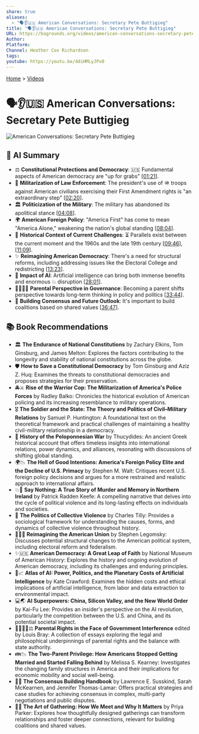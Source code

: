 ```yaml
---
share: true
aliases:
  - "🗣️👂🇺🇸 American Conversations: Secretary Pete Buttigieg"
title: "🗣️👂🇺🇸 American Conversations: Secretary Pete Buttigieg"
URL: https://bagrounds.org/videos/american-conversations-secretary-pete-buttigieg
Author: 
Platform: 
Channel: Heather Cox Richardson
tags: 
youtube: https://youtu.be/4diHMLyJPx0
---
```

[Home](../index.md) > [Videos](./index.md)  
# 🗣️👂🇺🇸 American Conversations: Secretary Pete Buttigieg  
![American Conversations: Secretary Pete Buttigieg](https://youtu.be/4diHMLyJPx0)  
  
## 🤖 AI Summary  
* ⚖️ **Constitutional Protections and Democracy**: 🇺🇸 Fundamental aspects of American democracy are "up for grabs" \[[01:21](http://www.youtube.com/watch?v=4diHMLyJPx0&t=81)\].  
* 👮 **Militarization of Law Enforcement**: The president's use of 🪖 troops against American civilians exercising their First Amendment rights is "an extraordinary step" \[[02:20](http://www.youtube.com/watch?v=4diHMLyJPx0&t=140)\].  
* 🏛️ **Politicization of the Military**: The military has abandoned its apolitical stance \[[04:08](http://www.youtube.com/watch?v=4diHMLyJPx0&t=248)\].  
* 🌍 **American Foreign Policy**: "America First" has come to mean "America Alone," weakening the nation's global standing \[[08:04](http://www.youtube.com/watch?v=4diHMLyJPx0&t=484)\].  
* 📜 **Historical Context of Current Challenges**: ⏳ Parallels exist between the current moment and the 1960s and the late 19th century \[[09:46](http://www.youtube.com/watch?v=4diHMLyJPx0&t=586)\], \[[11:09](http://www.youtube.com/watch?v=4diHMLyJPx0&t=669)\].  
* ✨ **Reimagining American Democracy**: There's a need for structural reforms, including addressing issues like the Electoral College and redistricting \[[13:23](http://www.youtube.com/watch?v=4diHMLyJPx0&t=803)\].  
* 🤖 **Impact of AI**: Artificial intelligence can bring both immense benefits and enormous 💥 disruption \[[28:01](http://www.youtube.com/watch?v=4diHMLyJPx0&t=1681)\].  
* 👨‍👩‍👧‍👦 **Parental Perspective in Governance**: Becoming a parent shifts perspective towards long-term thinking in policy and politics \[[33:44](http://www.youtube.com/watch?v=4diHMLyJPx0&t=2024)\].  
* 🤝 **Building Consensus and Future Outlook**: It's important to build coalitions based on shared values \[[36:47](http://www.youtube.com/watch?v=4diHMLyJPx0&t=2207)\].  
  
## 📚 Book Recommendations  
* 🏛️ **The Endurance of National Constitutions** by Zachary Elkins, Tom Ginsburg, and James Melton: Explores the factors contributing to the longevity and stability of national constitutions across the globe.  
* 🛡️ **How to Save a Constitutional Democracy** by Tom Ginsburg and Aziz Z. Huq: Examines the threats to constitutional democracies and proposes strategies for their preservation.  
* 🚔⚔️ **Rise of the Warrior Cop: The Militarization of America's Police Forces** by Radley Balko: Chronicles the historical evolution of American policing and its increasing resemblance to military operations.  
* 🎖️ **The Soldier and the State: The Theory and Politics of Civil–Military Relations** by Samuel P. Huntington: A foundational text on the theoretical framework and practical challenges of maintaining a healthy civil-military relationship in a democracy.  
* 📜 **History of the Peloponnesian War** by Thucydides: An ancient Greek historical account that offers timeless insights into international relations, power dynamics, and alliances, resonating with discussions of shifting global standing.  
* 🌍📉 **The Hell of Good Intentions: America's Foreign Policy Elite and the Decline of U.S. Primacy** by Stephen M. Walt: Critiques recent U.S. foreign policy decisions and argues for a more restrained and realistic approach to international affairs.  
* 💥📖 **Say Nothing: A True Story of Murder and Memory in Northern Ireland** by Patrick Radden Keefe: A compelling narrative that delves into the cycle of political violence and its long-lasting effects on individuals and societies.  
* 🤝 **The Politics of Collective Violence** by Charles Tilly: Provides a sociological framework for understanding the causes, forms, and dynamics of collective violence throughout history.  
* 🔄🇺🇸 **Reimagining the American Union** by Stephen Legomsky: Discusses potential structural changes to the American political system, including electoral reform and federalism.  
* ✨🇺🇸 **American Democracy: A Great Leap of Faith** by National Museum of American History: Explores the history and ongoing evolution of American democracy, including its challenges and enduring principles.  
* 🤖📈 **Atlas of AI: Power, Politics, and the Planetary Costs of Artificial Intelligence** by Kate Crawford: Examines the hidden costs and ethical implications of artificial intelligence, from labor and data extraction to environmental impact.  
* 💻🌏 **AI Superpowers: China, Silicon Valley, and the New World Order** by Kai-Fu Lee: Provides an insider's perspective on the AI revolution, particularly the competition between the U.S. and China, and its potential societal impact.  
* 👨‍👩‍👧‍👦⚖️ **Parental Rights in the Face of Government Interference** edited by Louis Bray: A collection of essays exploring the legal and philosophical underpinnings of parental rights and the balance with state authority.  
* 👪📉 **The Two-Parent Privilege: How Americans Stopped Getting Married and Started Falling Behind** by Melissa S. Kearney: Investigates the changing family structures in America and their implications for economic mobility and social well-being.  
* 🤝💡 **The Consensus Building Handbook** by Lawrence E. Susskind, Sarah McKearnen, and Jennifer Thomas-Lamar: Offers practical strategies and case studies for achieving consensus in complex, multi-party negotiations and public disputes.  
* 👥✨ **The Art of Gathering: How We Meet and Why It Matters** by Priya Parker: Explores how thoughtfully designed gatherings can transform relationships and foster deeper connections, relevant for building coalitions and shared values.